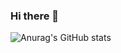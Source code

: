 ### Hi there 👋
![Anurag's GitHub stats](https://github-readme-stats.vercel.app/api?username=merveuygunerdol&count_private=true)

